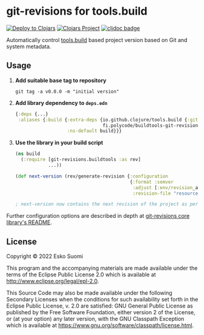# git-revisions for tools.build

[![Deploy to Clojars](https://github.com/esuomi/git-revisions-buildtools/actions/workflows/deploy.yaml/badge.svg)](https://github.com/esuomi/git-revisions-buildtools/actions/workflows/deploy.yaml)
[![Clojars Project](https://img.shields.io/clojars/v/fi.polycode/buildtools-git-revisions.svg)](https://clojars.org/fi.polycode/buildtools-git-revisions)
[![cljdoc badge](https://cljdoc.org/badge/fi.polycode/buildtools-git-revisions)](https://cljdoc.org/jump/release/fi.polycode/buildtools-git-revisions)

Automatically control [tools.build](https://github.com/clojure/tools.build) based project version based on Git and system metadata.

## Usage

 1. **Add suitable base tag to repository**
    ```shell
    git tag -a v0.0.0 -m "initial version"
    ```
 2. **Add library dependency to `deps.edn`**
    ```clojure
    {:deps {...}
     :aliases {:build {:extra-deps {io.github.clojure/tools.build {:git/tag "v0.8.2" :git/sha "ba1a2bf"}
                                    fi.polycode/buildtools-git-revisions {:mvn/version "0.1.0"}}}
                       :ns-default build}}}
    ```
 3. **Use the library in your build script**
    ```clojure
    (ns build
      (:require [git-revisions.buildtools :as rev]
                ...))

    (def next-version (rev/generate-revision {:configuration
                                              {:format :semver
                                               :adjust [:env/revision_adjustment :minor]
                                               :revision-file "resources/metadata.edn"}}))

    ; next-version now contains the next revision of the project as per configuration
    ```

Further configuration options are described in depth at [git-revisions core library's README](https://github.com/esuomi/git-revisions#configuration).

## License

Copyright © 2022 Esko Suomi

This program and the accompanying materials are made available under the
terms of the Eclipse Public License 2.0 which is available at
http://www.eclipse.org/legal/epl-2.0.

This Source Code may also be made available under the following Secondary
Licenses when the conditions for such availability set forth in the Eclipse
Public License, v. 2.0 are satisfied: GNU General Public License as published by
the Free Software Foundation, either version 2 of the License, or (at your
option) any later version, with the GNU Classpath Exception which is available
at https://www.gnu.org/software/classpath/license.html.

